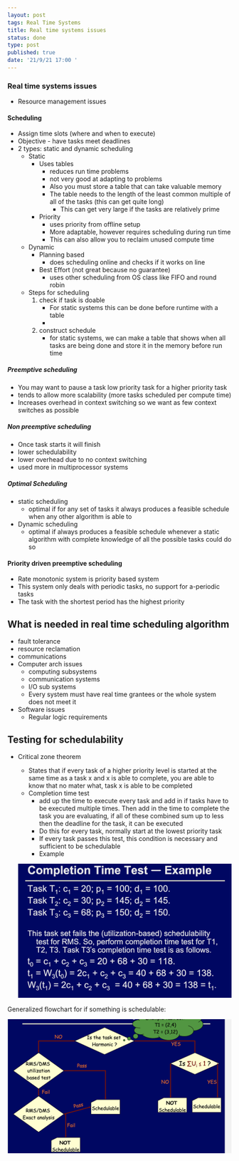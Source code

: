 ```yaml
---
layout: post
tags: Real Time Systems
title: Real time systems issues
status: done
type: post
published: true
date: '21/9/21 17:00 '
---
```


### Real time systems issues
- Resource management issues
#### Scheduling
- Assign time slots (where and when to execute)
- Objective - have tasks meet deadlines
- 2 types: static and dynamic scheduling
	- Static
		- Uses tables 
			- reduces run time problems
			- not very good at adapting to problems
			- Also you must store a table that can take valuable memory
			- The table needs to the length of the least common multiple of all of the tasks (this can get quite long)
				- This can get very large if the tasks are relatively prime
		- Priority
			- uses priority from offline setup
			- More adaptable, however requires scheduling during run time
			- This can also allow you to reclaim unused compute time
	- Dynamic
		- Planning based
			- does scheduling online and checks if it works on line
		- Best Effort (not great because no guarantee)
			- uses other scheduling from OS class like FIFO and round robin
	- Steps for scheduling
		1. check if task is doable
			- For static systems this can be done before runtime with a table
			- 
		2. construct schedule
			- for static systems, we can make a table that shows when all tasks are being done and store it in the memory before run time
##### Preemptive scheduling
- You may want to pause a task low priority task for a higher priority task
- tends to allow more scalability (more tasks scheduled per compute time)
- Increases overhead in context switching so we want as few context switches as possible
##### Non preemptive scheduling
- Once task starts it will finish
- lower schedulability
- lower overhead due to no context switching
- used more in multiprocessor systems
##### Optimal Scheduling
- static scheduling
	- optimal if for any set of tasks it always produces a feasible schedule when any other algorithm is able to
- Dynamic scheduling
	- optimal if always produces a feasible schedule whenever a static algorithm with complete knowledge of all the possible tasks could do so


#### Priority driven preemptive scheduling
 - Rate monotonic system is priority based system
 - This system only deals with periodic tasks, no support for a-periodic tasks
 - The task with the shortest period has the highest priority


## What is needed in real time scheduling algorithm
 - fault tolerance
 - resource reclamation
 - communications
- Computer arch issues
	- computing subsystems
	- communication systems
	- I/O sub systems
	- Every system must have real time grantees or the whole system does not meet it
- Software issues 
	- Regular logic requirements 




## Testing for schedulability 
 - Critical zone theorem
	 - States that if every task of a higher priority level is started at the same time as a task x and x is able to complete, you are able to know that no mater what, task x is able to be completed
	 - Completion time test
		 - add up the time to execute every task and add in if tasks have to be executed multiple times. Then add in the time to complete the task you are evaluating, if all of these combined sum up to less then the deadline for the task, it can be executed
		 - Do this for every task, normally start at the lowest priority task
		 - If every task passes this test, this condition is necessary and sufficient to be schedulable 
		 - Example
     
     ![Figure 1.](/_posts/real-time-systems/completion-time-test-example.png)
		 


Generalized flowchart for if something is schedulable:

![Figure 1.](/_posts/real-time-systems/schedulable-flowchart.png)




